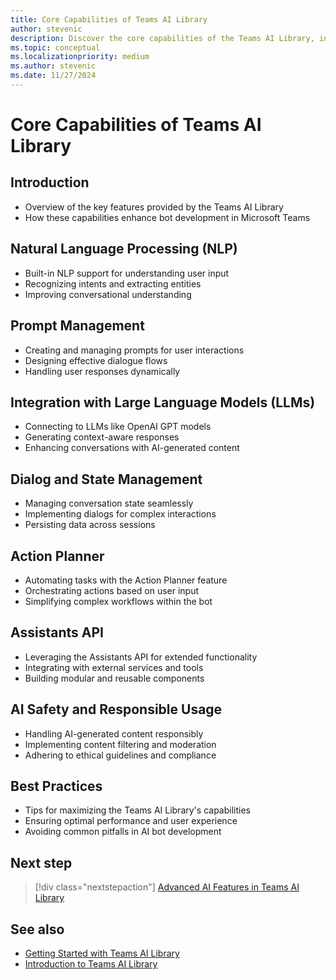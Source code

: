 ```yaml
---
title: Core Capabilities of Teams AI Library
author: stevenic
description: Discover the core capabilities of the Teams AI Library, including natural language processing, prompt management, and integration with large language models.
ms.topic: conceptual
ms.localizationpriority: medium
ms.author: stevenic
ms.date: 11/27/2024
---
```


# Core Capabilities of Teams AI Library

## Introduction

- Overview of the key features provided by the Teams AI Library
- How these capabilities enhance bot development in Microsoft Teams

## Natural Language Processing (NLP)

- Built-in NLP support for understanding user input
- Recognizing intents and extracting entities
- Improving conversational understanding

## Prompt Management

- Creating and managing prompts for user interactions
- Designing effective dialogue flows
- Handling user responses dynamically

## Integration with Large Language Models (LLMs)

- Connecting to LLMs like OpenAI GPT models
- Generating context-aware responses
- Enhancing conversations with AI-generated content

## Dialog and State Management

- Managing conversation state seamlessly
- Implementing dialogs for complex interactions
- Persisting data across sessions

## Action Planner

- Automating tasks with the Action Planner feature
- Orchestrating actions based on user input
- Simplifying complex workflows within the bot

## Assistants API

- Leveraging the Assistants API for extended functionality
- Integrating with external services and tools
- Building modular and reusable components

## AI Safety and Responsible Usage

- Handling AI-generated content responsibly
- Implementing content filtering and moderation
- Adhering to ethical guidelines and compliance

## Best Practices

- Tips for maximizing the Teams AI Library's capabilities
- Ensuring optimal performance and user experience
- Avoiding common pitfalls in AI bot development

## Next step

> [!div class="nextstepaction"]
> [Advanced AI Features in Teams AI Library](advanced-ai-features.md)

## See also

- [Getting Started with Teams AI Library](getting-started-with-teams-ai-library.md)
- [Introduction to Teams AI Library](introduction-to-teams-ai-library.md)